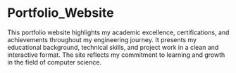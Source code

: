 # Portfolio_Website
This portfolio website highlights my academic excellence, certifications, and achievements throughout my engineering journey. It presents my educational background, technical skills, and project work in a clean and interactive format. The site reflects my commitment to learning and growth in the field of computer science.
